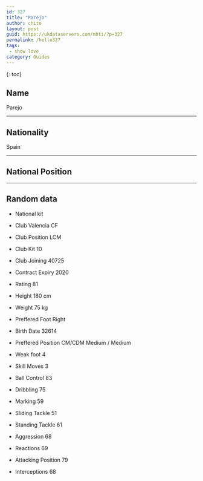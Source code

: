 ```yaml
---
id: 327
title: "Parejo"
author: chito
layout: post
guid: https://ukdataservers.com/mbti/?p=327
permalink: /hello327
tags:
 - show love
category: Guides
---
```

{: toc}

## Name 
Parejo 

* * *

## Nationality 
Spain 

* * *

## National Position 

* * *

## Random data 

 * National kit 
 * Club 
Valencia CF 

 * Club Position 
LCM 

 * Club Kit 
10 

 * Club Joining 
40725 

 * Contract Expiry 
2020 

 * Rating 
81 

 * Height 
180 cm 

 * Weight 
75 kg 

 * Preffered Foot 
Right 

 * Birth Date 
32614 

 * Preffered Position 
CM/CDM Medium / Medium 

 * Weak foot 
4 

 * Skill Moves 
3 

 * Ball Control 
83 

 * Dribbling 
75 

 * Marking 
59 

 * Sliding Tackle 
51 

 * Standing Tackle 
61 

 * Aggression 
68 

 * Reactions 
69 

 * Attacking Position 
79 

 * Interceptions 
68